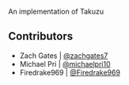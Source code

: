 An implementation of Takuzu

## Contributors
* Zach Gates | [@zachgates7](https://github.com/zachgates7)
* Michael Pri | [@michaelpri10](https://github.com/michaelpri10)
* Firedrake969 | [@Firedrake969](https://github.com/Firedrake969)
